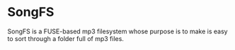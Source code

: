 # SongFS

SongFS is a FUSE-based mp3 filesystem whose purpose is to make is easy to sort through a folder full
of mp3 files.